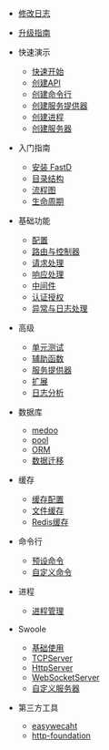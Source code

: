 - [修改日志](zh-cn/3.2/change-log.md)
- [升级指南](zh-cn/3.2/upgrade.md)

- 快速演示
    - [快速开始](guide/get_started.md)
    - [创建API](guide/create_api.md)
    - [创建命令行](guide/create_console.md)
    - [创建服务提供器](guide/service_provider.md)
    - [创建进程](guide/process.md)
    - [创建服务器](guide/server.md)

- 入门指南
    - [安装 FastD](zh-cn/3.2/introduct/1-2-installing.md)
    - [目录结构](zh-cn/3.2/introduct/1-3-directory-structure.md)
    - [流程图](zh-cn/3.2/introduct/1-4-flow.md)
    - [生命周期](zh-cn/3.2/introduct/1-5-lifecycle.md)

- 基础功能
    - [配置](zh-cn/3.2/basic/2-1-configuration.md)
    - [路由与控制器](zh-cn/3.2/basic/2-2-routing-and-controllers.md)
    - [请求处理](zh-cn/3.2/basic/2-3-request-handling.md)
    - [响应处理](zh-cn/3.2/basic/2-4-response-handling.md)
    - [中间件](zh-cn/3.2/basic/2-5-middleware.md)
    - [认证授权](zh-cn/3.2/basic/2-6-authorization.md)
    - [异常与日志处理](zh-cn/3.2/basic/2-7-exception-logger-handling.md)
    
- 高级
    - [单元测试](zh-cn/3.2/advanced/3-1-testcase.md)
    - [辅助函数](zh-cn/3.2/advanced/3-2-helpers.md)
    - [服务提供器](zh-cn/3.2/advanced/3-3-service-provider.md)
    - [扩展](zh-cn/3.2/advanced/3-4-extend.md)
    - [日志分析](zh-cn/3.2/advanced/3-5-monitor.md)

- 数据库
    - [medoo](zh-cn/3.2/database/4-1-database.md)
    - [pool](zh-cn/3.2/database/4-2-connection-pool.md)
    - [ORM](zh-cn/3.2/database/4-3-orm.md)
    - [数据迁移](zh-cn/3.2/database/4-4-migration.md)

- 缓存
    - [缓存配置](zh-cn/3.2/cache/5-1-config.md)
    - [文件缓存](zh-cn/3.2/cache/5-2-file-cache.md)
    - [Redis缓存](zh-cn/3.2/cache/5-3-redis-cache.md)
    
- 命令行
    - [预设命令](zh-cn/3.2/console/6-1-console.md)
    - [自定义命令](zh-cn/3.2/console/6-2-custom.md)
    
- 进程
    - [进程管理](zh-cn/3.2/process/7-1-swoole-processor.md)
    
- Swoole
    - [基础使用](zh-cn/3.2/swoole/8-1-swoole-server.md)
    - [TCPServer](zh-cn/3.2/swoole/8-2-tcp-server.md)
    - [HttpServer](zh-cn/3.2/swoole/8-3-http-server.md)
    - [WebSocketServer](zh-cn/3.2/swoole/8-4-websocket-server.md)
    - [自定义服务器](zh-cn/3.2/swoole/8-5-custom-server.md)
    
- 第三方工具
    - [easywecaht](zh-cn/3.2/third_party/easywechat.md)
    - [http-foundation](zh-cn/3.2/third_party/symfony-http.md)
